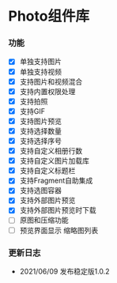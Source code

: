 # Photo组件库


### 功能
- [x] 单独支持图片
- [x] 单独支持视频
- [x] 支持图片和视频混合
- [x] 支持内置权限处理
- [x] 支持拍照
- [x] 支持GIF
- [x] 支持图片预览
- [x] 支持选择数量
- [x] 支持选择序号
- [x] 支持自定义相册行数
- [x] 支持自定义图片加载库
- [x] 支持自定义标题栏
- [x] 支持Fragment自助集成
- [x] 支持选图容器
- [x] 支持外部图片预览
- [x] 支持外部图片预览时下载
- [ ] 原图和压缩功能
- [ ] 预览界面显示 缩略图列表

### 更新日志
- 2021/06/09 发布稳定版1.0.2
